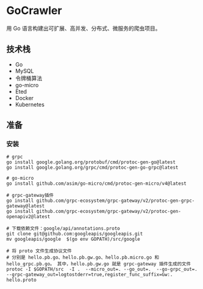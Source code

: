 # GoCrawler  

用 Go 语言构建出可扩展、高并发、分布式、微服务的爬虫项目。  

## 技术栈  

- Go  
- MySQL  
- 令牌桶算法  
- go-micro
- Eted  
- Docker  
- Kubernetes  

## 准备  

### 安装  

```shell
# grpc
go install google.golang.org/protobuf/cmd/protoc-gen-go@latest
go install google.golang.org/grpc/cmd/protoc-gen-go-grpc@latest

# go-micro
go install github.com/asim/go-micro/cmd/protoc-gen-micro/v4@latest

# grpc-gateway插件
go install github.com/grpc-ecosystem/grpc-gateway/v2/protoc-gen-grpc-gateway@latest
go install github.com/grpc-ecosystem/grpc-gateway/v2/protoc-gen-openapiv2@latest

# 下载依赖文件：google/api/annotations.proto
git clone git@github.com:googleapis/googleapis.git
mv googleapis/google  $(go env GOPATH)/src/google

# 将 proto 文件生成协议文件
# 分别是 hello.pb.go、hello.pb.gw.go、hello.pb.micro.go 和 hello_grpc.pb.go。 其中，hello.pb.gw.go 就是 grpc-gateway 插件生成的文件
protoc -I $GOPATH/src  -I .  --micro_out=. --go_out=.  --go-grpc_out=.  --grpc-gateway_out=logtostderr=true,register_func_suffix=Gw:. hello.proto

```